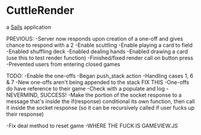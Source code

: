 # CuttleRender

a [Sails](http://sailsjs.org) application

PREVIOUS:
-Server now responds upon creation of a one-off and gives chance to respond with a 2
-Enable scuttling
-Enable playing a card to field
-Enabled shuffling deck
-Enabled dealing hands
-Enabled drawing a card (use this to test render function)
-Finished/fixed render call on button press
-Prevented users from entering closed games

TODO:
-Enable the one-offs
	-Began push_stack action
		-Handling cases 1, 6 & 7
		-New one-offs aren't being appended to the stack FIX THIS
			-One-offs do have reference to their game
			-Check with a populate and log
				-NEVERMIND, SUCCESS!
		-Make the portion of the socket response to a message that's inside the if(response) conditional its own function, then call it inside the socket response (so it can be recursively called if user fucks up their response)

-Fix deal method to reset game
-WHERE THE FUCK IS GAMEVIEW.JS